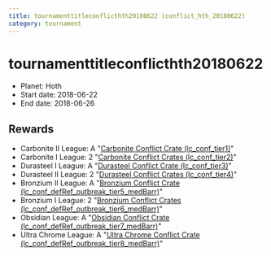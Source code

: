 ```yaml
---
title: tournamenttitleconflicthth20180622 (conflict_hth_20180622)
category: tournament
---
```

# tournamenttitleconflicthth20180622

  * Planet: Hoth
  * Start date: 2018-06-22
  * End date: 2018-06-26

## Rewards

  * Carbonite II League: A "[Carbonite Conflict Crate (lc_conf_tier1)](lc_conf_tier1.html)"
  * Carbonite I League: 2 "[Carbonite Conflict Crates (lc_conf_tier2)](lc_conf_tier2.html)"
  * Durasteel I League: A "[Durasteel Conflict Crate (lc_conf_tier3)](lc_conf_tier3.html)"
  * Durasteel II League: 2 "[Durasteel Conflict Crates (lc_conf_tier4)](lc_conf_tier4.html)"
  * Bronzium II League: A "[Bronzium Conflict Crate (lc_conf_defRef_outbreak_tier5_medBarr)](lc_conf_defRef_outbreak_tier5_medBarr.html)"
  * Bronzium I League: 2 "[Bronzium Conflict Crates (lc_conf_defRef_outbreak_tier6_medBarr)](lc_conf_defRef_outbreak_tier6_medBarr.html)"
  * Obsidian League: A "[Obsidian Conflict Crate (lc_conf_defRef_outbreak_tier7_medBarr)](lc_conf_defRef_outbreak_tier7_medBarr.html)"
  * Ultra Chrome League: A "[Ultra Chrome Conflict Crate (lc_conf_defRef_outbreak_tier8_medBarr)](lc_conf_defRef_outbreak_tier8_medBarr.html)"
